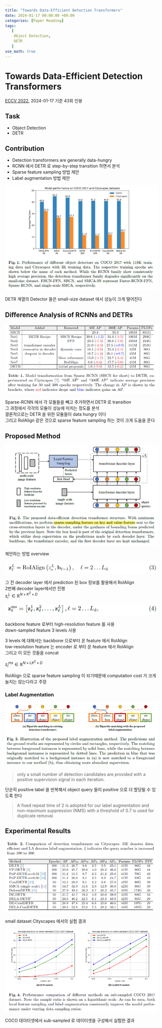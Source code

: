 ```yaml
---
title: "Towards Data-Efficient Detection Transformers"
date: 2024-01-17 00:00:00 +09:00
categories: [Paper Reading]
tags:
   [
    Object Detection,
    DETR
   ]
use_math: true
---   
```

# Towards Data-Efficient Detection Transformers
[ECCV 2022](https://www.ecva.net/papers/eccv_2022/papers_ECCV/papers/136690090.pdf), 2024-01-17 기준 43회 인용

## Task
- Object Detection
- DETR

## Contribution
- Detection transformers are generally data-hungry
- RCNN 에서 DETR 로 step-by-step transition 하면서 분석
- Sparse feature sampling 방법 제안
- Label augmentation 방법 제안

![Alt text](/images/data_efficient_detr/fig1.png)

DETR 계열의 Detector 들은 small-size dataset 에서 성능이 크게 떨어진다

## Difference Analysis of RCNNs and DETRs

![Alt text](/images/data_efficient_detr/tab1.png)

Sparse-RCNN 에서 각 모듈들을 빼고 추가하면서 DETR 로 transition <br>
그 과정에서 각각의 모듈이 성능에 미치는 정도를 분석 <br>
결론적으로는 DETR 을 위한 모듈들이 data hungry 이다 <br>
그리고 RoIAlign 같은 것으로 sparse feature sampling 하는 것이 크게 도움을 준다

## Proposed Method

![Alt text](/images/data_efficient_detr/fig2.png)

제안하는 방법 overview

![Alt text](/images/data_efficient_detr/eq3.png)

그 전 decoder layer 에서 prediction 된 box 정보를 활용해서 RoIAlign <br>
2번째 decoder layer에서만 진행 <br>
$\boldsymbol{\text{z}}^L_l \in \mathbb{R}^{N \times K^2 \times D}$

![Alt text](/images/data_efficient_detr/eq4.png)

backbone feature 로부터 high-resolution feature 를 사용 <br>
down-sampled feature 3 levels 사용

3 levels 에 대해서는 backbone 으로부터 온 feature 에서 RoIAlign <br>
low-resolution feature 는 encoder 로 부터 온 feature 에서 RoIAlign <br>
그리고 이 모든 것들을 concat

$\boldsymbol{\text{z}}^{ms}_l \in \mathbb{R}^{N \times LK^2 \times D}$

RoIAlign 으로 sparse feature sampling 이 되기때문에 computation cost 가 크게 늘지는 않는다라고 주장

### Label Augmentation
![Alt text](/images/data_efficient_detr/fig3.png)

> only a small number of detection candidates are provided with a positive supervision signal in each iteration.

단순히 positive label 을 반복해서 object query 들이 positive 으로 더 할당될 수 있도록 한다

> A fixed repeat time of 2 is adopted for our label augmentation and non-maximum suppression (NMS) with a threshold of 0.7 is used for duplicate removal.

## Experimental Results
![Alt text](/images/data_efficient_detr/tab2.png)

small dataset Cityscapes 에서의 실험 결과

![Alt text](/images/data_efficient_detr/fig4.png)

COCO 데이터셋에서 sub-sampled 로 데이터셋을 구성해서 실험한 결과